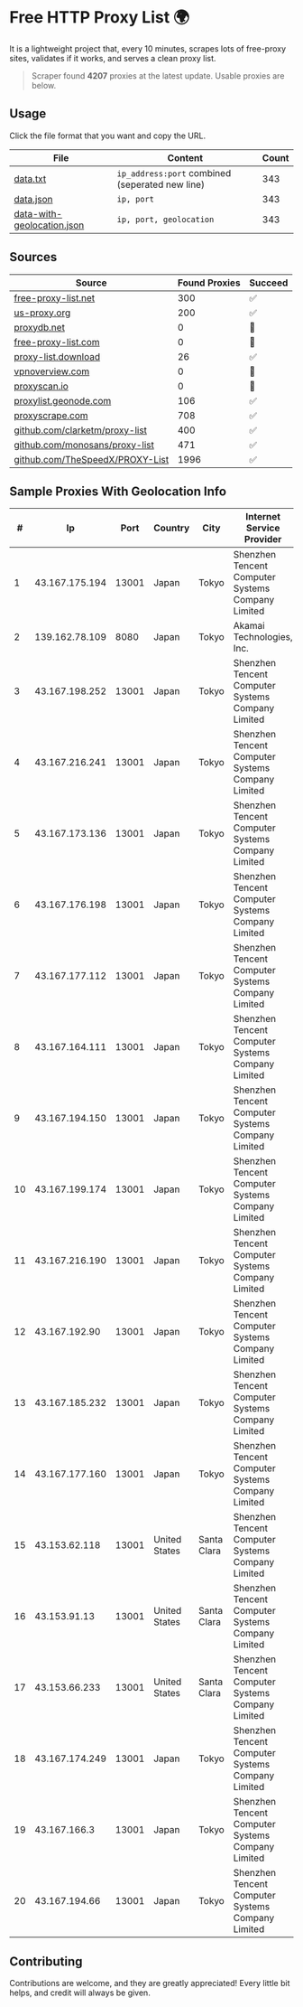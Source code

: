 
# Free HTTP Proxy List 🌍

It is a lightweight project that, every 10 minutes, scrapes lots of free-proxy sites, validates if it works, and serves a clean proxy list.


> Scraper found **4207** proxies at the latest update. Usable proxies are below.

## Usage

Click the file format that you want and copy the URL.


|File|Content|Count|
|----|-------|-----|
|[data.txt](https://raw.githubusercontent.com/themiralay/Proxy-List-World/master/data.txt)|`ip_address:port` combined (seperated new line)|343|
|[data.json](https://raw.githubusercontent.com/themiralay/Proxy-List-World/master/data.json)|`ip, port`|343|
|[data-with-geolocation.json](https://raw.githubusercontent.com/themiralay/Proxy-List-World/master/data-with-geolocation.json)|`ip, port, geolocation`|343|

## Sources

|Source|Found Proxies|Succeed|
|------|-------------|-------|
|[free-proxy-list.net](https://free-proxy-list.net)|300|✅|
|[us-proxy.org](https://www.us-proxy.org)|200|✅|
|[proxydb.net](http://proxydb.net)|0|🚫|
|[free-proxy-list.com](https://free-proxy-list.com/?page=&port=&type%5B%5D=http&type%5B%5D=https&up_time=0&search=Search)|0|🚫|
|[proxy-list.download](https://www.proxy-list.download/HTTP)|26|✅|
|[vpnoverview.com](https://vpnoverview.com/privacy/anonymous-browsing/free-proxy-servers)|0|🚫|
|[proxyscan.io](https://www.proxyscan.io)|0|🚫|
|[proxylist.geonode.com](https://proxylist.geonode.com/api/proxy-list?limit=300&page=1&sort_by=lastChecked&sort_type=desc&protocols=http,https)|106|✅|
|[proxyscrape.com](https://api.proxyscrape.com/v2/?request=displayproxies&protocol=http&timeout=10000&country=all&ssl=all&anonymity=all)|708|✅|
|[github.com/clarketm/proxy-list](https://raw.githubusercontent.com/clarketm/proxy-list/master/proxy-list-raw.txt)|400|✅|
|[github.com/monosans/proxy-list](https://raw.githubusercontent.com/monosans/proxy-list/main/proxies/http.txt)|471|✅|
|[github.com/TheSpeedX/PROXY-List](https://raw.githubusercontent.com/TheSpeedX/PROXY-List/master/http.txt)|1996|✅|


## Sample Proxies With Geolocation Info

|#|Ip|Port|Country|City|Internet Service Provider|
|-|--|----|-------|----|-------------------------|
|1|43.167.175.194|13001|Japan|Tokyo|Shenzhen Tencent Computer Systems Company Limited|
|2|139.162.78.109|8080|Japan|Tokyo|Akamai Technologies, Inc.|
|3|43.167.198.252|13001|Japan|Tokyo|Shenzhen Tencent Computer Systems Company Limited|
|4|43.167.216.241|13001|Japan|Tokyo|Shenzhen Tencent Computer Systems Company Limited|
|5|43.167.173.136|13001|Japan|Tokyo|Shenzhen Tencent Computer Systems Company Limited|
|6|43.167.176.198|13001|Japan|Tokyo|Shenzhen Tencent Computer Systems Company Limited|
|7|43.167.177.112|13001|Japan|Tokyo|Shenzhen Tencent Computer Systems Company Limited|
|8|43.167.164.111|13001|Japan|Tokyo|Shenzhen Tencent Computer Systems Company Limited|
|9|43.167.194.150|13001|Japan|Tokyo|Shenzhen Tencent Computer Systems Company Limited|
|10|43.167.199.174|13001|Japan|Tokyo|Shenzhen Tencent Computer Systems Company Limited|
|11|43.167.216.190|13001|Japan|Tokyo|Shenzhen Tencent Computer Systems Company Limited|
|12|43.167.192.90|13001|Japan|Tokyo|Shenzhen Tencent Computer Systems Company Limited|
|13|43.167.185.232|13001|Japan|Tokyo|Shenzhen Tencent Computer Systems Company Limited|
|14|43.167.177.160|13001|Japan|Tokyo|Shenzhen Tencent Computer Systems Company Limited|
|15|43.153.62.118|13001|United States|Santa Clara|Shenzhen Tencent Computer Systems Company Limited|
|16|43.153.91.13|13001|United States|Santa Clara|Shenzhen Tencent Computer Systems Company Limited|
|17|43.153.66.233|13001|United States|Santa Clara|Shenzhen Tencent Computer Systems Company Limited|
|18|43.167.174.249|13001|Japan|Tokyo|Shenzhen Tencent Computer Systems Company Limited|
|19|43.167.166.3|13001|Japan|Tokyo|Shenzhen Tencent Computer Systems Company Limited|
|20|43.167.194.66|13001|Japan|Tokyo|Shenzhen Tencent Computer Systems Company Limited|



## Contributing

Contributions are welcome, and they are greatly appreciated! Every
little bit helps, and credit will always be given.

